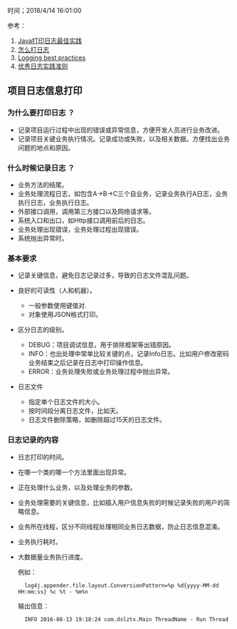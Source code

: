 时间；2018/4/14 16:01:00  

参考：  

1. [Java打印日志最佳实践](https://dslztx.github.io/blog/2016/08/13/Java%E6%89%93%E5%8D%B0%E6%97%A5%E5%BF%97%E6%9C%80%E4%BD%B3%E5%AE%9E%E8%B7%B5/)
2. [怎么打日志](https://blog.alswl.com/2015/10/how-to-log/)
3. [Logging best practices](http://dev.splunk.com/view/logging-best-practices/SP-CAAAFCK)
4. [优秀日志实践准则](http://tech.lede.com/2017/06/30/rd/server/loggingHabit/)

## 项目日志信息打印

### 为什么要打印日志 ？

* 记录项目运行过程中出现的错误或异常信息，方便开发人员进行业务改进。
* 记录项目关键业务执行情况。记录成功或失败，以及相关数据。方便找出业务问题的地点和原因。

### 什么时候记录日志 ？
* 业务方法的结尾。
* 业务处理流程日志，如包含A->B->C三个自业务，记录业务执行A日志，业务执行日志，业务执行日志。
* 外部接口调用，调用第三方接口以及网络请求等。
* 系统入口和出口，如Http接口调用前后的日志。
* 业务处理出现错误，业务处理过程出现错误。
* 系统抛出异常时。

### 基本要求

* 记录关键信息，避免日志记录过多，导致的日志文件混乱问题。

* 良好的可读性（人和机器）。

	* 一般参数使用键值对.
	* 对象使用JSON格式打印。

* 区分日志的级别。

	* DEBUG：项目调试信息，用于排除框架等出错原因。
	* INFO：也出处理中常单比较关键的点，记录Info日志。比如用户修改密码业务结束之后记录在日志中打印操作信息。
	* ERROR：业务处理失败或业务处理过程中抛出异常。

* 日志文件

	* 指定单个日志文件的大小。
	* 按时间段分离日志文件，比如天。
	* 日志文件删除策略，如删除超过15天的日志文件。

### 日志记录的内容

* 日志打印的时间。
* 在哪一个类的哪一个方法里面出现异常。
* 正在处理什么业务，以及处理业务的参数。
* 业务处理需要的关键信息，比如插入用户信息失败的时候记录失败的用户的简略信息。
* 业务所在线程，区分不同线程处理相同业务日志数据，防止日志信息混淆。
* 业务执行耗时。
* 大数据量业务执行进度。

	例如： 
	
		log4j.appender.file.layout.ConversionPattern=%p %d{yyyy-MM-dd HH:mm:ss} %c %t - %m%n
	
	输出信息：
	
		INFO 2016-08-13 19:18:24 com.dslztx.Main ThreadName - Run Thread




